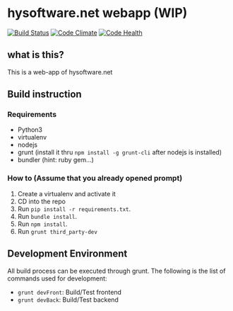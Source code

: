# hysoftware.net webapp (WIP)
[![Build Status](https://api.shippable.com/projects/54d80f8e5ab6cc13528b3a5f/badge?branchName=master)](https://app.shippable.com/projects/54d80f8e5ab6cc13528b3a5f/builds/latest)
[![Code Climate](https://codeclimate.com/github/hysoftware/hysoftware.net/badges/gpa.svg)](https://codeclimate.com/github/hysoftware/hysoftware.net)
[![Code Health](https://landscape.io/github/hysoftware/hysoftware.net/master/landscape.svg?style=flat)](https://landscape.io/github/hysoftware/hysoftware.net/master)

## what is this?
This is a web-app of hysoftware.net

## Build instruction

### Requirements
* Python3
* virtualenv
* nodejs
* grunt (install it thru ```npm install -g grunt-cli``` after nodejs is installed)
* bundler (hint: ruby gem...)

### How to (Assume that you already opened prompt)
1. Create a virtualenv and activate it
2. CD into the repo
3. Run ```pip install -r requirements.txt```.
4. Run ```bundle install```.
5. Run ```npm install```.
6. Run ```grunt third_party-dev```

## Development Environment
All build process can be executed through grunt.
The following is the list of commands used for development:

* ```grunt devFront```: Build/Test frontend
* ```grunt devBack```: Build/Test backend

